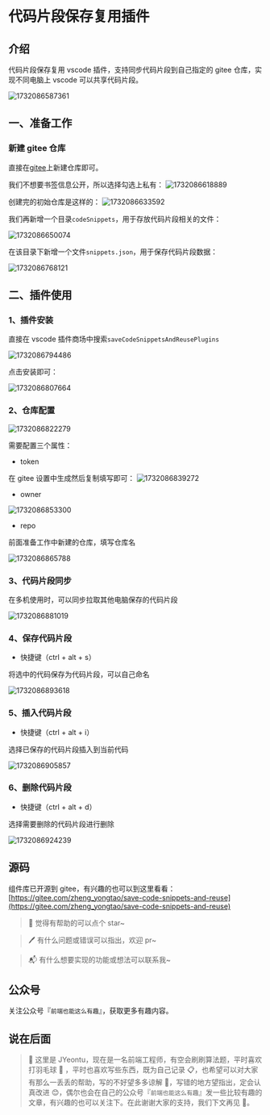 # 代码片段保存复用插件

## 介绍

代码片段保存复用 vscode 插件，支持同步代码片段到自己指定的 gitee 仓库，实现不同电脑上 vscode 可以共享代码片段。

![1732086587361](images/README/1732086587361.png)

## 一、准备工作

### 新建 gitee 仓库

直接在[gitee](https://gitee.com/)上新建仓库即可。

我们不想要书签信息公开，所以选择勾选上私有：
![1732086618889](images/README/1732086618889.png)

创建完的初始仓库是这样的：
![1732086633592](images/README/1732086633592.png)

我们再新增一个目录`codeSnippets`，用于存放代码片段相关的文件：

![1732086650074](images/README/1732086650074.png)

在该目录下新增一个文件`snippets.json`，用于保存代码片段数据：

![1732086768121](images/README/1732086768121.png)

## 二、插件使用

### 1、插件安装

直接在 vscode 插件商场中搜索`saveCodeSnippetsAndReusePlugins`

![1732086794486](images/README/1732086794486.png)

点击安装即可：

![1732086807664](images/README/1732086807664.png)

### 2、仓库配置

![1732086822279](images/README/1732086822279.png)

需要配置三个属性：

- token

在 gitee 设置中生成然后复制填写即可：
![1732086839272](images/README/1732086839272.png)

- owner

![1732086853300](images/README/1732086853300.png)

- repo

前面准备工作中新建的仓库，填写仓库名

![1732086865788](images/README/1732086865788.png)

### 3、代码片段同步

在多机使用时，可以同步拉取其他电脑保存的代码片段

![1732086881019](images/README/1732086881019.png)

### 4、保存代码片段

- 快捷键（ctrl + alt + s）

将选中的代码保存为代码片段，可以自己命名

![1732086893618](images/README/1732086893618.png)

### 5、插入代码片段

- 快捷键（ctrl + alt + i）

选择已保存的代码片段插入到当前代码

![1732086905857](images/README/1732086905857.png)

### 6、删除代码片段

- 快捷键（ctrl + alt + d）

选择需要删除的代码片段进行删除

![1732086924239](images/README/1732086924239.png)

## 源码

组件库已开源到 gitee，有兴趣的也可以到这里看看：[https://gitee.com/zheng_yongtao/save-code-snippets-and-reuse](https://gitee.com/zheng_yongtao/save-code-snippets-and-reuse)

> 🌟 觉得有帮助的可以点个 star~

> 🖊 有什么问题或错误可以指出，欢迎 pr~

> 📬 有什么想要实现的功能或想法可以联系我~

## 公众号

关注公众号『`前端也能这么有趣`』，获取更多有趣内容。

## 说在后面

> 🎉 这里是 JYeontu，现在是一名前端工程师，有空会刷刷算法题，平时喜欢打羽毛球 🏸 ，平时也喜欢写些东西，既为自己记录 📋，也希望可以对大家有那么一丢丢的帮助，写的不好望多多谅解 🙇，写错的地方望指出，定会认真改进 😊，偶尔也会在自己的公众号『`前端也能这么有趣`』发一些比较有趣的文章，有兴趣的也可以关注下。在此谢谢大家的支持，我们下文再见 🙌。
